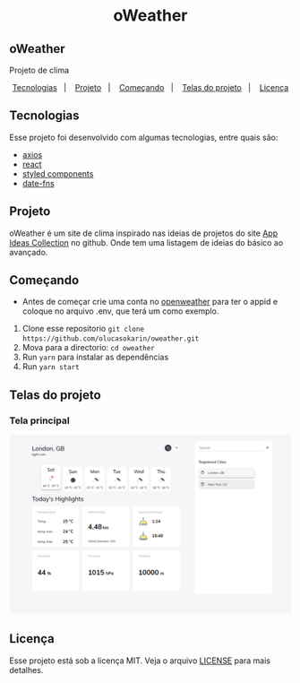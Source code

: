 <h1 align="center">
    oWeather
</h1>

## oWeather
Projeto de clima


<p align="center">
  <a href="#tecnologias">Tecnologias</a>&nbsp;&nbsp;&nbsp;|&nbsp;&nbsp;&nbsp;
  <a href="#projeto">Projeto</a>&nbsp;&nbsp;&nbsp;|&nbsp;&nbsp;&nbsp;
  <a href="#começando">Começando</a>&nbsp;&nbsp;&nbsp;|&nbsp;&nbsp;&nbsp;
  <a href="#telas-do-projeto">Telas do projeto</a>&nbsp;&nbsp;&nbsp;|&nbsp;&nbsp;&nbsp;
  <a href="#licença">Licença</a>
</p>


## Tecnologias

Esse projeto foi desenvolvido com algumas tecnologias, entre quais são:


- [axios](https://github.com/axios/axios)
- [react](https://reactjs.org/)
- [styled components](https://styled-components.com/)
- [date-fns](https://date-fns.org/)


## Projeto

oWeather é um site de clima inspirado nas ideias de projetos do site [App Ideas Collection](https://github.com/florinpop17/app-ideas) no github. Onde tem uma listagem de ideias do básico ao avançado.


## Começando

- Antes de começar crie uma conta no [openweather](https://openweathermap.org/) para ter o appid e coloque no arquivo .env, que terá um como exemplo.

 1. Clone esse repositorio ```git clone https://github.com/olucasokarin/oweather.git```
 2. Mova para a directorio: ```cd oweather```
 3. Run ```yarn``` para instalar as dependências
 4. Run ```yarn start```


## Telas do projeto

### Tela principal
![tela_principal](.github/oweather.png)


 ## Licença

Esse projeto está sob a licença MIT. Veja o arquivo [LICENSE](LICENSE) para mais detalhes.

